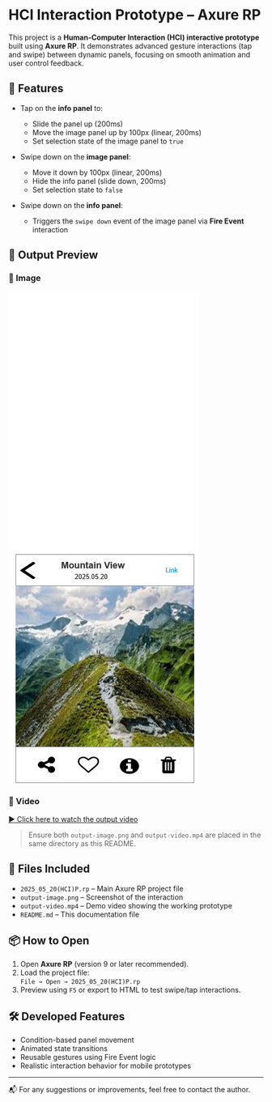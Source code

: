 # HCI Interaction Prototype – Axure RP

This project is a **Human-Computer Interaction (HCI) interactive prototype** built using **Axure RP**. It demonstrates advanced gesture interactions (tap and swipe) between dynamic panels, focusing on smooth animation and user control feedback.

## 🧩 Features

- Tap on the **info panel** to:
  - Slide the panel up (200ms)
  - Move the image panel up by 100px (linear, 200ms)
  - Set selection state of the image panel to `true`

- Swipe down on the **image panel**:
  - Move it down by 100px (linear, 200ms)
  - Hide the info panel (slide down, 200ms)
  - Set selection state to `false`

- Swipe down on the **info panel**:
  - Triggers the `swipe down` event of the image panel via **Fire Event** interaction

## 📸 Output Preview

### 🔽 Image
![Output Image](2020ICT85.png)

### 🎥 Video

[▶️ Click here to watch the output video](https://github.com/Axure-Rp-Design/Day6/blob/main/output.mp4)

> Ensure both `output-image.png` and `output-video.mp4` are placed in the same directory as this README.

## 📁 Files Included

- `2025_05_20(HCI)P.rp` – Main Axure RP project file
- `output-image.png` – Screenshot of the interaction
- `output-video.mp4` – Demo video showing the working prototype
- `README.md` – This documentation file

## 📦 How to Open

1. Open **Axure RP** (version 9 or later recommended).
2. Load the project file:  
   `File → Open → 2025_05_20(HCI)P.rp`
3. Preview using `F5` or export to HTML to test swipe/tap interactions.

## 🛠️ Developed Features

- Condition-based panel movement
- Animated state transitions
- Reusable gestures using Fire Event logic
- Realistic interaction behavior for mobile prototypes

---

📬 For any suggestions or improvements, feel free to contact the author.

